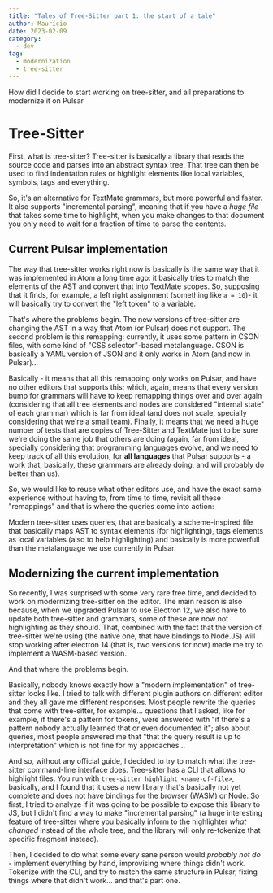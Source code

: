 ```yaml
---
title: "Tales of Tree-Sitter part 1: the start of a tale"
author: Maurício
date: 2023-02-09
category:
  - dev
tag:
  - modernization
  - tree-sitter
---
```


How did I decide to start working on tree-sitter, and all preparations to
modernize it on Pulsar

<!-- more -->

# Tree-Sitter

First, what is tree-sitter? Tree-sitter is basically a library that reads the
source code and parses into an abstract syntax tree. That tree can then be used
to find indentation rules or highlight elements like local variables, symbols,
tags and everything.

So, it's an alternative for TextMate grammars, but more powerful and faster. It
also supports "incremental parsing", meaning that if you have a _huge file_ that
takes some time to highlight, when you make changes to that document you only
need to wait for a fraction of time to parse the contents.

## Current Pulsar implementation

The way that tree-sitter works right now is basically is the same way that it
was implemented in Atom a long time ago: it basically tries to match the
elements of the AST and convert that into TextMate scopes. So, supposing that it
finds, for example, a left right assignment (something like `a = 10`)- it will
basically try to convert the "left token" to a variable.

That's where the problems begin. The new versions of tree-sitter are changing
the AST in a way that Atom (or Pulsar) does not support. The second problem is
this remapping: currently, it uses some pattern in CSON files, with some kind of
"CSS selector"-based metalanguage. CSON is basically a YAML version of JSON and
it only works in Atom (and now in Pulsar)...

Basically - it means that all this remapping only works on Pulsar, and have no
other editors that supports this; which, again, means that every version bump for
grammars will have to keep remapping things over and over again (considering
that all tree elements and nodes are considered "internal state" of each
grammar) which is far from ideal (and does not scale, specially considering that
we're a small team). Finally, it means that we need a huge number of tests that
are copies of Tree-Sitter and TextMate just to be sure we're doing the same job
that others are doing (again, far from ideal, specially considering that
programming languages evolve, and we need to keep track of all this evolution,
for **all languages** that Pulsar supports - a work that, basically, these
grammars are already doing, and will probably do better than us).

So, we would like to reuse what other editors use, and have the exact same
experience without having to, from time to time, revisit all these "remappings"
and that is where the queries come into action:

Modern tree-sitter uses queries, that are basically a scheme-inspired file that
basically maps AST to syntax elements (for highlighting), tags elements as local
variables (also to help highlighting) and basically is more powerfull than the
metalanguage we use currently in Pulsar.

## Modernizing the current implementation

So recently, I was surprised with some very rare free time, and decided to work
on modernizing tree-sitter on the editor. The main reason is also because, when
we upgraded Pulsar to use Electron 12, we also have to update both tree-sitter
and grammars, some of these are now not highlighting as they should. That,
combined with the fact that the version of tree-sitter we're using (the native
one, that have bindings to Node.JS) will stop working after electron 14 (that
is, two versions for now) made me try to implement a WASM-based version.

And that where the problems begin.

Basically, nobody knows exactly how a "modern implementation" of tree-sitter
looks like. I tried to talk with different plugin authors on different editor
and they all gave me different responses. Most people rewrite the queries that
come with tree-sitter, for example... questions that I asked, like for example,
if there's a pattern for tokens, were answered with "if there's a pattern nobody
actually learned that or even documented it"; also about queries, most people
answered me that "that the query result is up to interpretation" which is not
fine for my approaches...

And so, without any official guide, I decided to try to match what the
tree-sitter command-line interface does. Tree-sitter has a CLI that allows to
highlight files. You run with `tree-sitter highlight <name-of-file>`, basically,
and I found that it uses a new library that's basically not yet complete and
does not have bindings for the browser (WASM) or Node. So first, I tried to
analyze if it was going to be possible to expose this library to JS, but I
didn't find a way to make "incremental parsing" (a huge interesting feature of
tree-sitter where you basically inform to the highlighter _what changed_ instead
of the whole tree, and the library will only re-tokenize that specific fragment
instead).

Then, I decided to do what some every sane person would _probably not do_ -
implement everything by hand, improvising where things didn't work. Tokenize
with the CLI, and try to match the same structure in Pulsar, fixing things where
that didn't work... and that's part one.
